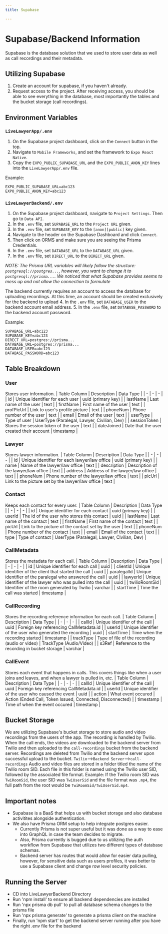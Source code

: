 ```yaml
---
title: Supabase

---
```


# Supabase/Backend Information

Supabase is the database solution that we used to store user data as well as call recordings and their metadata. 

## Utilizing Supabase
1. Create an account for supabase, if you haven't already.
2. Request access to the project.
After receiving access, you should be able to see everything in the database, most importantly the tables and the bucket storage (call recordings).

## Environment Variables
### `LiveLawyerApp/.env`
1. On the Supabase project dashboard, click on the `Connect` button in the top.
2. Navigate to `Mobile Frameworks`, and set the framework to `Expo React Native`.
3. Copy the `EXPO_PUBLIC_SUPABASE_URL` and the `EXPO_PUBLIC_ANON_KEY` lines into the `LiveLawyerApp/.env` file.

Example:
```env
EXPO_PUBLIC_SUPABASE_URL=abc123
EXPO_PUBLIC_ANON_KEY=abc123
```

### `LiveLawyerBackend/.env`
1. On the Supabase project dashboard, navigate to `Project Settings`. Then go to `Data API`.
2. In the `.env` file, set `SUPABASE_URL` to the `Project URL` given.
3. In the `.env` file, set `SUPABASE_KEY` to the `[anon][public]` key given.
4. Navigate to the header on the Supabase Dashboard and click `Connect`.
5. Then click on ORMS and make sure you are seeing the Prisma Credentials.
6. In the `.env` file, set `DATABASE_URL` to the `DATABASE_URL` given.
7. In the `.env` file, set `DIRECT_URL` to the `DIRECT_URL` given.

*NOTE: The Prisma URL variables will likely follow the structure: `postgresql://postgres...`, however, you want to change it to `postgresql://prisma...`. We noticed that what Supabase provides seems to mess up and not allow the connection to formulate*

The backend currently requires an account to access the database for uploading recordings. At this time, an account should be created exclusively for the backend to upload
4. In the `.env` file, set `DATABASE_USER` to the backend account email address.
5. In the `.env` file, set `DATABASE_PASSWORD` to the backend account password.

Example:
```env
SUPABASE_URL=abc123
SUPABASE_KEY=abc123
DIRECT_URL=postgres://prisma...
DATABASE_URL=postgres://prisma...
DATABASE_USER=abc123
DATABASE_PASSWORD=abc123
```

## Table Breakdown
### User
Stores user information.
| Table Column | Description | Data Type |
| - | - | - |
| id | Unique identifier for each user | uuid (primary key) |
| lastName | Last name of the user | text |
| firstName | First name of the user | text |
| profPicUrl | Link to user's profile picture | text |
| phoneNum | Phone number of the user | text |
| email | Email of the user | text |
| userType | Type of user | UserType (Paralegal, Lawyer, Civilian, Dev) |
| sessionToken | Stores the session token of the user | text |
| dateJoined | Date that the user created their account | timestamp |

### Lawyer
Stores lawyer information.
| Table Column | Description | Data Type |
| - | - | - |
| id | Unique identifier for each lawyer/law office | uuid (primary key) |
| name | Name of the lawyer/law office | text |
| description | Description of the lawyer/law office | text |
| address | Address of the lawyer/law office | text |
| phoneNum | Phone number of the lawyer/law office | text |
| picUrl | Link to the picture set by the lawyer/law office | text |

### Contact
Keeps each contact for every user.
| Table Column | Description | Data Type |
| - | - | - |
| id | Unique identifier for each contact | uuid (primary key) |
| userId | The id of the user who stores this contact | uuid |
| lastName | Last name of the contact | text |
| firstName | First name of the contact | text |
| picUrl | Link to the picture of the contact set by the user | text |
| phoneNum | Phone number of the contact | text |
| email | Email of the contact | text |
| type | Type of contact | UserType (Paralegal, Lawyer, Civilian, Dev) |

### CallMetadata
Stores the metadata for each call.
| Table Column | Description | Data Type |
| - | - | - |
| id | Unique identifier for each call | uuid  |
| clientId | Unique identifier of the client that started the call | uuid |
| paralegalId | Unique identifier of the paralegal who answered the call | uuid |
| lawyerId | Unique identifier of the lawyer who was pulled into the call | uuid |
| twilioRoomSid | Identifier of the room generated by Twilio | varchar |
| startTime | Time the call was started | timestamp |

### CallRecording
Stores the recording reference information for each call.
| Table Column | Description | Data Type |
| - | - | - |
| callId | Unique identifier of the call | uuid | Foreign key referencing CallMetadata.id |
| userId | Unique identifier of the user who generated the recording | uuid |
| startTime | Time when the recording started | timestamp |
| trackType | Type of file of the recording (audio or video) | TrackType (Audio/Video) |
| s3Ref | Reference to the recording in bucket storage | varchar |

### CallEvent
Stores each event that happens in calls. This covers things like when a user joins and leaves, and when a lawyer is pulled in, etc.
| Table Column | Description | Data Type |
| - | - | - |
| callId | Unique identifier of the call | uuid | Foreign key referencing CallMetadata.id |
| userId | Unique identifier of the user who caused the event | uuid |
| action | What event occured | Action (Ended Call, Token Issued, Connected, Disconnected) |
| timestamp | Time of when the event occured | timestamp |

## Bucket Storage
We are utilizing Supabase's bucket storage to store audio and video recordings from the users of the app. The recording is handled by Twilio. When the call ends, the videos are downloaded to the backend server from Twilio and then uploaded to the `call-recordings` bucket from the backend server. Recordings are deleted from Twilio and the backend server upon successful upload to the bucket. 
`Twilio`-->`Backend Server`-->`call-recordings`
Audio and video files are stored in a folder titled the name of the Twilio room SID. Each file in this folder is named using the Twilio user SID, followed by the associated file format. 
Example: If the Twilio room SID was `TwiRoomSid`, the user SID was `TwiUserSid` and the file format was `.mp4`, the full path from the root would be `TwiRoomSid/TwiUserSid.mp4`.

## Important notes
* Supabase is a BaaS that helps us with bucket storage and also database activitites alongside authentication.
* We also have Prisma ORM setup to help integrate postgres easier.
    * Currently Prisma is not super useful but it was done as a way to ease into GraphQL in case the team decides to migrate.
    * Also, Prisma currently is bugged due to us utilizing the auth workflow from Supabase that utilizes two different types of database schemas.
    * Backend server has routes that would allow for easier data pulling, however, for sensitive data such as users profiles, it was better to use a Supabase client and change row level security policies.

## Running the Server
* CD into LiveLawyerBackend Directory 
* Run 'npm install' to ensure all backend dependencies are installed
* Run 'npx prisma db pull' to pull all database schema changes to the prisma file
* Run 'npx prisma generate' to generate a prisma client on the machine
* Finally, run 'npm start' to get the backend server running after you have the right .env file for the backend
